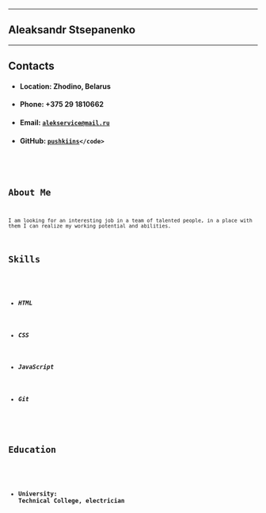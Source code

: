 *********************
## Aleaksandr Stsepanenko 
*********************
## Contacts
* #### Location: Zhodino, Belarus 
* #### Phone: +375 29 1810662
* #### Email: <code>[alekservice@mail.ru](адрес "alekservice@mail.ru")</code>
* #### GitHub: <code>[pushkiins](https://github.com/pushkiins")</code>
## About Me
`I am looking for an interesting job in a team of talented people, in a place with them I can realize my working potential and abilities.`
## Skills
* ##### HTML
* ##### CSS
* ##### JavaScript
* ##### Git 
## Education
* #### University: Technical College, electrician